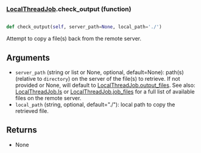 ### [LocalThreadJob](LocalThreadJob.md).check_output (function)


```py

def check_output(self, server_path=None, local_path='./')

```



Attempt to copy a file(s) back from the remote server.

Arguments
-----------
* `server_path` (string or list or None, optional, default=None): path(s)
    (relative to `directory`) on the server of the file(s) to retrieve.
    If not provided or None, will default to [LocalThreadJob.output_files](LocalThreadJob.output_files.md).
    See also: [LocalThreadJob.ls](LocalThreadJob.ls.md) or [LocalThreadJob.job_files](LocalThreadJob.job_files.md) for a full list of
    available files on the remote server.
* `local_path` (string, optional, default="./"): local path to copy
    the retrieved file.


Returns
----------
* None

